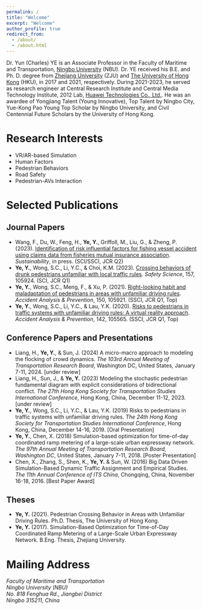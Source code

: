 ```yaml
---
permalink: /
title: "Welcome"
excerpt: "Welcome"
author_profile: true
redirect_from: 
  - /about/
  - /about.html
---
```


Dr. Yun (Charles) YE is an Associate Professor in the Faculty of Maritime and Transportation, [Ningbo University](https://www.nbu.edu.cn/) (NBU). Dr. YE received his B.E. and Ph. D. degree from [Zhejiang University](https://www.zju.edu.cn/) (ZJU) and [The University of Hong Kong](https://www.hku.hk/) (HKU), in 2017 and 2021, respectively. During 2021-2023, he served as research engineer at Central Research Institute and Central Media Technology Institute, 2012 Lab, [Huawei Technologies Co., Ltd.](https://www.huawei.com/cn/). He was an awardee of Yongjiang Talent (Young Innovative), Top Talent by Ningbo City, Yue-Kong Pao Young Top Scholar by Ningbo University, and Civil Centennial Future Scholars by the University of Hong Kong. 

# Research Interests
 * VR/AR-based Simulation
 * Human Factors
 * Pedestrian Behaviors
 * Road Safety
 * Pedestrian-AVs Interaction
   
# Selected Publications
## Journal Papers
 * Wang, F., Du, W., Feng, H., **Ye, Y.**, Griffoll, M., Liu, G., & Zheng, P. (2023). [Identification of risk influential factors for fishing vessel accident using claims data from fisheries mutual insurance association](). *Sustainability*, in press. (SCI/SSCI, JCR Q2)
 * **Ye, Y.**, Wong, S.C., Li, Y.C., & Choi, K.M. (2023). [Crossing behaviors of drunk pedestrians unfamiliar with local traffic rules](https://www.sciencedirect.com/science/article/pii/S0925753522002636). *Safety Science*, 157, 105924. (SCI, JCR Q1)
 * **Ye, Y.**, Wong, S.C., Meng, F., & Xu, P. (2021). [Right-looking habit and maladaptation of pedestrians in areas with unfamiliar driving rules](https://www.sciencedirect.com/science/article/pii/S0001457520317413). *Accident Analysis & Prevention*, 150, 105921. (SSCI, JCR Q1, Top)
 * **Ye, Y.**, Wong, S.C., Li, Y.C., & Lau, Y.K. (2020). [Risks to pedestrians in traffic systems with unfamiliar driving rules: A virtual reality approach](https://www.sciencedirect.com/science/article/pii/S0001457519315404). *Accident Analysis & Prevention*, 142, 105565. (SSCI, JCR Q1, Top)

## Conference Papers and Presentations
 * Liang, H., **Ye, Y.**, & Sun, J. (2024) A micro-macro approach to modeling the flocking of crowd dynamics. *The 103rd Annual Meeting of Transportation Research Board*, Washington DC, United States, January 7-11, 2024. [under review]
 * Liang, H., Sun, J., & **Ye, Y.** (2023) Modeling the stochastic pedestrian fundamental diagram with explicit considerations of bidirectional conflict. *The 27th Hong Kong Society for Transportation Studies International Conference*, Hong Kong, China, December 11-12, 2023. [under review]
 * **Ye, Y.**, Wong, S.C., Li, Y.C., & Lau, Y.K. (2019) Risks to pedestrians in traffic systems with unfamiliar driving rules. *The 24th Hong Kong Society for Transportation Studies International Conference*, Hong Kong, China, December 14-16, 2019. [Oral Presentation]
 * **Ye, Y.**, Chen, X. (2018) Simulation-based optimization for time-of-day coordinated ramp metering of a large-scale urban expressway network. *The 97th Annual Meeting of Transportation Research Board, Washington DC*, United States, January 7-11, 2018. [Poster Presentation]
 * Chen, X., Zhang, S., Shen, K., **Ye, Y.** & Sun, W. (2016) Big Data Driven Simulation-Based Dynamic Traffic Assignment and Empirical Studies. *The 11th Annual Conference of ITS China*, Chongqing, China, November 16-18, 2016. [Best Paper Award]

## Theses
 * **Ye, Y.** (2021). Pedestrian Crossing Behavior in Areas with Unfamiliar Driving Rules. Ph.D. Thesis, The University of Hong Kong.
 * **Ye, Y.** (2017). Simulation-Based Optimization for Time-of-Day Coordinated Ramp Metering of a Large-Scale Urban Expressway Network. B.Eng. Thesis, Zhejiang University.

# Mailing Address
<address>
  Faculty of Maritime and Transportation <br /> Ningbo University (NBU) <br /> No. 818 Fenghua Rd., Jiangbei District <br /> Ningbo 315211, China
</address>
